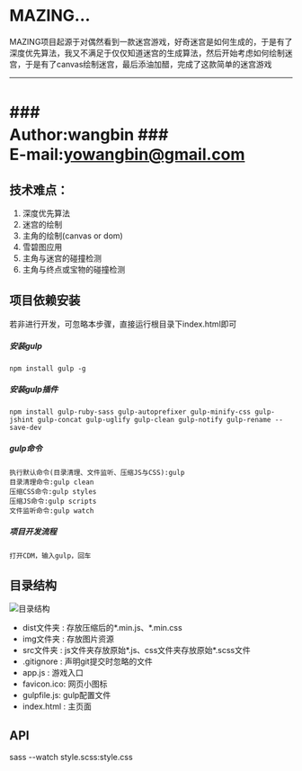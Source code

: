 # MAZING...
MAZING项目起源于对偶然看到一款迷宫游戏，好奇迷宫是如何生成的，于是有了深度优先算法，我又不满足于仅仅知道迷宫的生成算法，然后开始考虑如何绘制迷宫，于是有了canvas绘制迷宫，最后添油加醋，完成了这款简单的迷宫游戏

****
###　　　　　　　　　　　　Author:wangbin
###　　　　　　　　　 E-mail:yowangbin@gmail.com
===========================


## 技术难点：
1. 深度优先算法    
2. 迷宫的绘制    
3. 主角的绘制(canvas or dom)    
4. 雪碧图应用    
5. 主角与迷宫的碰撞检测    
6. 主角与终点或宝物的碰撞检测    

## 项目依赖安装
若非进行开发，可忽略本步骤，直接运行根目录下index.html即可
##### 安装gulp
    npm install gulp -g
##### 安装gulp插件
    npm install gulp-ruby-sass gulp-autoprefixer gulp-minify-css gulp-jshint gulp-concat gulp-uglify gulp-clean gulp-notify gulp-rename --save-dev
##### gulp命令
    执行默认命令(目录清理、文件监听、压缩JS与CSS):gulp
    目录清理命令:gulp clean
    压缩CSS命令:gulp styles
    压缩JS命令:gulp scripts
    文件监听命令:gulp watch
##### 项目开发流程
    打开CDM，输入gulp，回车

## 目录结构
![目录结构](http://7xpx89.com1.z0.glb.clouddn.com/2016-06-08_125516.png "目录结构")  
* dist文件夹 : 存放压缩后的*.min.js、*.min.css
* img文件夹  : 存放图片资源
* src文件夹  : js文件夹存放原始*.js、css文件夹存放原始*.scss文件
* .gitignore : 声明git提交时忽略的文件
* app.js     : 游戏入口
* favicon.ico: 网页小图标
* gulpfile.js: gulp配置文件
* index.html : 主页面

## API







sass --watch style.scss:style.css
